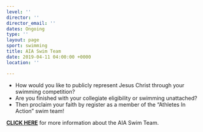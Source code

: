 ```yaml
---
level: ''
director: ''
director_email: ''
dates: Ongoing
type: ''
layout: page
sport: swimming
title: AIA Swim Team
date: 2019-04-11 04:00:00 +0000
location: ''

---
```

* How would you like to publicly represent Jesus Christ through your swimming competition?
* Are you finished with your collegiate eligibility or swimming unattached?
* Then proclaim your faith by register as a member of the “Athletes In Action” swim team!

[**CLICK HERE**](https://docs.google.com/forms/d/1AexDjjIg9pSgFuM4n4Un5tPuAZ5HxZJlSJzeha8FXQM/viewform)  for more information about the AIA Swim Team.